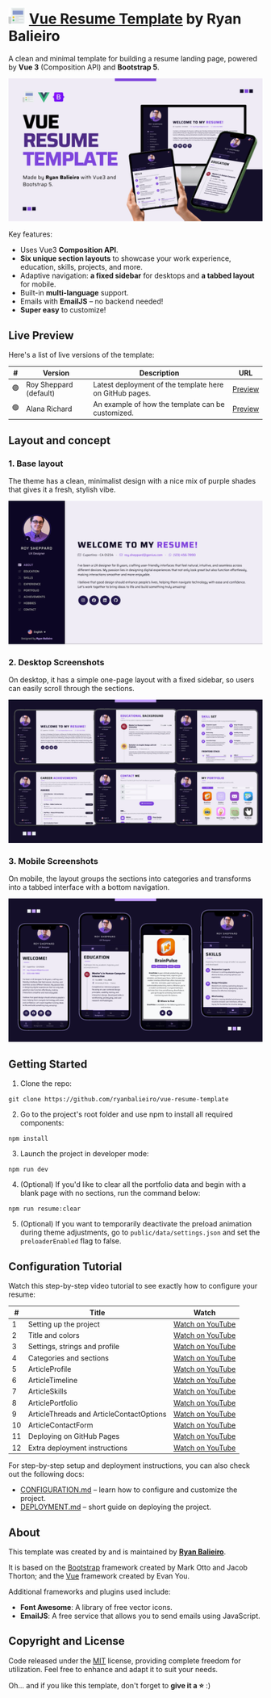 # <img src="docs/assets/logo.png"><img src="docs/assets/spacer.png"> [Vue Resume Template](https://ryanbalieiro.github.io/vue-resume-template/) by Ryan Balieiro

A clean and minimal template for building a resume landing page, powered by **Vue 3** (Composition API) and **Bootstrap 5**.

![alt tag1](docs/assets/promo-1.png)

Key features:
- Uses Vue3 **Composition API**.
- **Six unique section layouts** to showcase your work experience, education, skills, projects, and more.
- Adaptive navigation: **a fixed sidebar** for desktops and **a tabbed layout** for mobile.
- Built-in **multi-language** support.
- Emails with **EmailJS** – no backend needed!
- **Super easy** to customize!

## Live Preview

Here's a list of live versions of the template:

| #     | Version                | Description                                               | URL                                                                |
|-------|------------------------|-----------------------------------------------------------|--------------------------------------------------------------------|
| 🟣    | Roy Sheppard (default) | Latest deployment of the template here on GitHub pages.   | [Preview](https://ryanbalieiro.github.io/vue-resume-template/)     | 
| 🟢    | Alana Richard          | An example of how the template can be customized.         | [Preview](https://ryansandbox.github.io/alana-richard-vue-resume/) |         

## Layout and concept

### 1. Base layout
The theme has a clean, minimalist design with a nice mix of purple shades that gives it a fresh, stylish vibe.

![alt tag1](docs/assets/promo-4.png)

### 2. Desktop Screenshots
On desktop, it has a simple one-page layout with a fixed sidebar, so users can easily scroll through the sections.

![alt tag1](docs/assets/promo-2.png)

### 3. Mobile Screenshots
On mobile, the layout groups the sections into categories and transforms into a tabbed interface with a bottom navigation.

![alt tag1](docs/assets/promo-3.png)

## Getting Started

1. Clone the repo:
```
git clone https://github.com/ryanbalieiro/vue-resume-template
```

2. Go to the project's root folder and use npm to install all required components:
```
npm install
```

3. Launch the project in developer mode:
```
npm run dev
```

4. (Optional) If you'd like to clear all the portfolio data and begin with a blank page with no sections, run the command below:
```
npm run resume:clear
```

5. (Optional) If you want to temporarily deactivate the preload animation during theme adjustments, go to `public/data/settings.json` and set the `preloaderEnabled` flag to false.

## Configuration Tutorial

Watch this step-by-step video tutorial to see exactly how to configure your resume:

| #   | Title                                    | Watch                                                                    |
|-----|------------------------------------------|--------------------------------------------------------------------------|
| 1   | Setting up the project                   | [Watch on YouTube](https://www.youtube.com/watch?v=QvQQK81xljw&t=0m00s)  |
| 2   | Title and colors                         | [Watch on YouTube](https://www.youtube.com/watch?v=QvQQK81xljw&t=1m31s)  |
| 3   | Settings, strings and profile            | [Watch on YouTube](https://www.youtube.com/watch?v=QvQQK81xljw&t=4m20s)  |
| 4   | Categories and sections                  | [Watch on YouTube](https://www.youtube.com/watch?v=QvQQK81xljw&t=7m37s)  |
| 5   | ArticleProfile                           | [Watch on YouTube](https://www.youtube.com/watch?v=QvQQK81xljw&t=10m33s) |
| 6   | ArticleTimeline                          | [Watch on YouTube](https://www.youtube.com/watch?v=QvQQK81xljw&t=14m12s) |
| 7   | ArticleSkills                            | [Watch on YouTube](https://www.youtube.com/watch?v=QvQQK81xljw&t=18m00s) |
| 8   | ArticlePortfolio                         | [Watch on YouTube](https://www.youtube.com/watch?v=QvQQK81xljw&t=22m38s) |
| 9   | ArticleThreads and ArticleContactOptions | [Watch on YouTube](https://www.youtube.com/watch?v=QvQQK81xljw&t=25m36s) |
| 10  | ArticleContactForm                       | [Watch on YouTube](https://www.youtube.com/watch?v=QvQQK81xljw&t=29m44s) |
| 11  | Deploying on GitHub Pages                | [Watch on YouTube](https://www.youtube.com/watch?v=QvQQK81xljw&t=34m05s) |
| 12  | Extra deployment instructions            | [Watch on YouTube](https://www.youtube.com/watch?v=QvQQK81xljw&t=36m20s) |   

For step-by-step setup and deployment instructions, you can also check out the following docs:
- [CONFIGURATION.md](./docs/CONFIGURATION.md) – learn how to configure and customize the project.
- [DEPLOYMENT.md](./docs/DEPLOYMENT.md) – short guide on deploying the project.

## About

This template was created by and is maintained by **[Ryan Balieiro](https://ryanbalieiro.com/)**.

It is based on the [Bootstrap](https://getbootstrap.com/) framework created by Mark Otto and Jacob Thorton; and the [Vue](https://vuejs.org/) framework created by Evan You.

Additional frameworks and plugins used include:
- **Font Awesome**: A library of free vector icons.
- **EmailJS**: A free service that allows you to send emails using JavaScript.

## Copyright and License

Code released under the [MIT](https://opensource.org/license/mit) license, providing complete freedom for utilization. Feel free to enhance and adapt it to suit your needs.

Oh... and if you like this template, don't forget to **give it a ⭐** :)